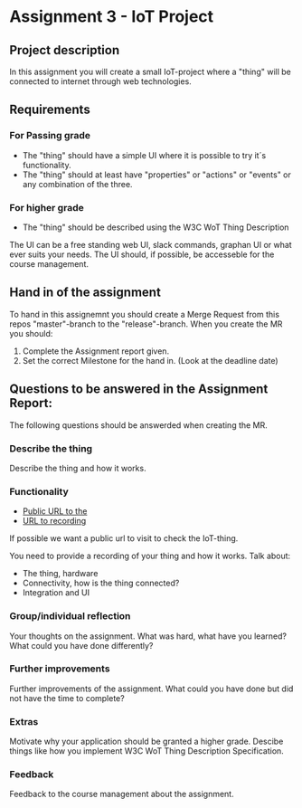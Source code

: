 # Assignment 3 - IoT Project

## Project description

In this assignment you will create a small IoT-project where a "thing" will be connected to internet through web technologies. 


## Requirements

### For Passing grade
* The "thing" should have a simple UI where it is possible to try it´s functionality. 
* The "thing" should at least have "properties" or "actions" or "events" or any combination of the three. 

### For higher grade
* The "thing" should be described using the W3C WoT Thing Description

The UI can be a free standing web UI, slack commands, graphan UI or what ever suits your needs. The UI should, if possible, be accesseble for the course management.


## Hand in of the assignment

To hand in this assignemnt you should create a Merge Request from this repos "master"-branch to the "release"-branch. When you create the MR you should:
1) Complete the Assignment report given.
2) Set the correct Milestone for the hand in. (Look at the deadline date)

## Questions to be answered in the Assignment Report:

The following questions should be answerded when creating the MR.


### Describe the thing

Describe the thing and how it works.


### Functionality

- [Public URL to the ](#addyourURLhere)
- [URL to recording](#addyourURLhere)

If possible we want a public url to visit to check the IoT-thing.

You need to provide a recording of your thing and how it works. Talk about:
    
* The thing, hardware
* Connectivity, how is the thing connected?
* Integration and UI

### Group/individual reflection
 
Your thoughts on the assignment. What was hard, what have you learned? What could you have done differently? 


### Further improvements


Further improvements of the assignment. What could you have done but did not have the time to complete? 


### Extras

Motivate why your application should be granted a higher grade. Descibe things like how you implement W3C WoT Thing Description Specification.


### Feedback

Feedback to the course management about the assignment.
